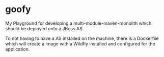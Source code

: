 # goofy
My Playground for developing a multi-module-maven-monolith which should be deployed onto a JBoss AS.

To not having to have a AS installed on the machine, there is a Dockerfile which will create a image with a Wildfly installed and configured for the application.
